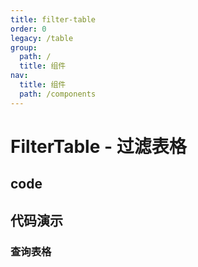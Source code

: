 ```yaml
---
title: filter-table
order: 0
legacy: /table
group:
  path: /
  title: 组件
nav:
  title: 组件
  path: /components
---
```


# FilterTable - 过滤表格

## code

## 代码演示

### 查询表格

<code src="./demos/base.tsx" background="#f5f5f5" height="610px" />
